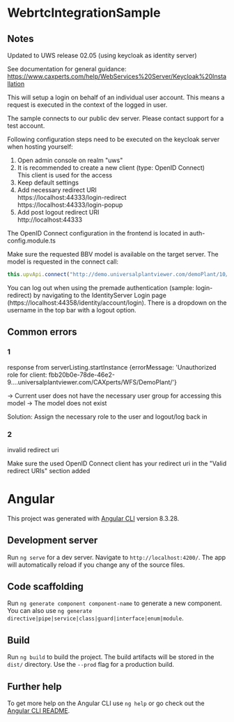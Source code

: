 # WebrtcIntegrationSample

## Notes

Updated to UWS release 02.05 (using keycloak as identity server)

See documentation for general guidance: https://www.caxperts.com/help/WebServices%20Server/Keycloak%20Installation

This will setup a login on behalf of an individual user account. This means a request is executed in the context of the logged in user.

The sample connects to our public dev server. Please contact support for a test account.


Following configuration steps need to be executed on the keycloak server when hosting yourself:

1) Open admin console on realm "uws"
2) It is recommended to create a new client (type: OpenID Connect) <br/>
This client is used for the access
3) Keep default settings
4) Add necessary redirect URI <br/>
https://localhost:44333/login-redirect <br/>
https://localhost:44333/login-popup
5) Add post logout redirect URI <br/>
http://localhost:44333

The OpenID Connect configuration in the frontend is located in auth-config.module.ts


Make sure the requested BBV model is available on the target server.
The model is requested in the connect call:

```javascript
this.upvApi.connect("http://demo.universalplantviewer.com/demoPlant/10/0", 'displayname', this.player.nativeElement);
```

You can log out when using the premade authentication (sample: login-redirect) by navigating to the IdentityServer Login page (https://localhost:44358/identity/account/login). There is a dropdown on the username in the top bar with a logout option.

## Common errors

### 1
response from serverListing.startInstance {errorMessage: 'Unauthorized role for client: fbb20b0e-78de-46e2-9….universalplantviewer.com/CAXperts/WFS/DemoPlant/'}

-> Current user does not have the necessary user group for accessing this model
-> The model does not exist

Solution: Assign the necessary role to the user and logout/log back in

### 2
invalid redirect uri

Make sure the used OpenID Connect client has your redirect uri in the "Valid redirect URIs" section added

# Angular

This project was generated with [Angular CLI](https://github.com/angular/angular-cli) version 8.3.28.

## Development server

Run `ng serve` for a dev server. Navigate to `http://localhost:4200/`. The app will automatically reload if you change any of the source files.

## Code scaffolding

Run `ng generate component component-name` to generate a new component. You can also use `ng generate directive|pipe|service|class|guard|interface|enum|module`.

## Build

Run `ng build` to build the project. The build artifacts will be stored in the `dist/` directory. Use the `--prod` flag for a production build.

## Further help

To get more help on the Angular CLI use `ng help` or go check out the [Angular CLI README](https://github.com/angular/angular-cli/blob/master/README.md).